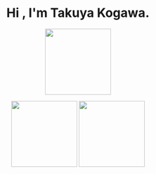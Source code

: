 <h1 align="center">
  Hi , I'm Takuya Kogawa.
</h1>

<p align="center">
  <img alt="" height="150px" src="https://github-profile-summary-cards.vercel.app/api/cards/profile-details?username=rereal7&theme=solarized_dark	">
</p>
<p align="center">
  <img alt="" height="150px" src="https://github-readme-stats.vercel.app/api/top-langs/?username=rereal7&layout=compact&theme=radical">
  <img alt="" height="150px" src="https://github-readme-stats.vercel.app/api?username=rereal7&show_icons=true&count_private=true&theme=radical">
</p>
